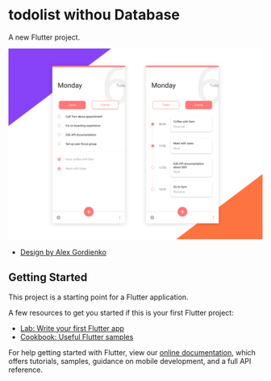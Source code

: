 # todolist withou Database

A new Flutter project.

![Image description](todolist.png)


- [Design by Alex Gordienko](https://dribbble.com/shots/5336891-To-do-List-Concept)

## Getting Started

This project is a starting point for a Flutter application.

A few resources to get you started if this is your first Flutter project:

- [Lab: Write your first Flutter app](https://flutter.dev/docs/get-started/codelab)
- [Cookbook: Useful Flutter samples](https://flutter.dev/docs/cookbook)

For help getting started with Flutter, view our
[online documentation](https://flutter.dev/docs), which offers tutorials,
samples, guidance on mobile development, and a full API reference.
